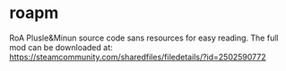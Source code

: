 # roapm
RoA Pl​usle&Mi​nun source code sans resources for easy reading.
The full mod can be downloaded at: https://steamcommunity.com/sharedfiles/filedetails/?id=2502590772
